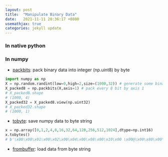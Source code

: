 ```yaml
---
layout: post
title:  "Manipulate Binary Data"
date:   2021-11-11 20:36:17 +0800
usemathjax: true
categories: jekyll update
---
```


### In native python


### In numpy

- [packbits](https://numpy.org/doc/stable/reference/generated/numpy.packbits.html): pack binary data into integer (np.uint8) by byte

```python
import numpy as np
X = np.random.randint(low=0,high=2,size=(1000,32)) # generate some binary data
X_packed8 = np.packbits(X,axis=1) # pack every 8 bit by axis 1
# X_packed8.shape
# (1000, 4)
X_packed32 = X_packed8.view(np.uint32)
# X_packed32.shape
# (1000, 1)
```

- [tobyte](https://numpy.org/doc/stable/reference/generated/numpy.ndarray.tobytes.html): save numpy data to byte string

```python
x = np.array([0,1,2,4,8,16,32,64,128,256,512,1024],dtype=np.int16)
x.tobytes()
# b'\x00\x00\x01\x00\x02\x00\x04\x00\x08\x00\x10\x00 \x00@\x00\x80\x00\x00\x01\x00\x02\x00\x04'
```

- [frombuffer](https://numpy.org/doc/stable/reference/generated/numpy.frombuffer.html): load data from byte string